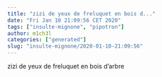 ```yaml
---
title: "zizi de yeux de freluquet en bois d..."
date: "Fri Jan 10 21:09:56 CET 2020"
tags: ["insulte-mignone", "pipotron"]
author: m1ch3l
categories: ["generated"]
slug: "insulte-mignone/2020-01-10-21:09:56"
---
```


zizi de yeux de freluquet en bois d’arbre
